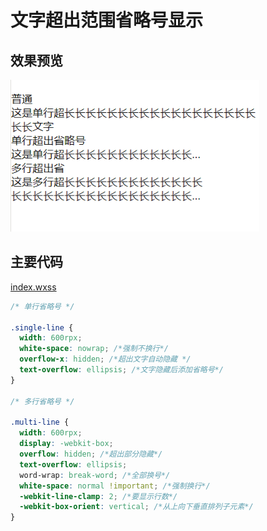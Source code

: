 # 文字超出范围省略号显示

## 效果预览

![](preview.png)

## 主要代码

[index.wxss](index/index.wxss)

``` css
/* 单行省略号 */

.single-line {
  width: 600rpx;
  white-space: nowrap; /*强制不换行*/
  overflow-x: hidden; /*超出文字自动隐藏 */
  text-overflow: ellipsis; /*文字隐藏后添加省略号*/
}

/* 多行省略号 */

.multi-line {
  width: 600rpx;
  display: -webkit-box;
  overflow: hidden; /*超出部分隐藏*/
  text-overflow: ellipsis;
  word-wrap: break-word; /*全部换号*/
  white-space: normal !important; /*强制换行*/
  -webkit-line-clamp: 2; /*要显示行数*/
  -webkit-box-orient: vertical; /*从上向下垂直排列子元素*/
}
```


